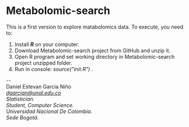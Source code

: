 # Metabolomic-search

This is a first version to explore matabolomics data. To execute, you need to:

1.  Install ***R*** on your computer.
2.  Download Metabolomic-search project from GitHub and unzip it.
3.  Open R program and set working directory in Metabolomic-search project unzipped folder.
4.  Run in console: *source("init.R")* .

\--\
Daniel Estevan Garcia Niño\
[*dgarcian\@unal.edu.co*](mailto:dgarcian@unal.edu.co)*\
Statistician.\
Student, Computer Science.\
Universidad Nacional De Colombia.\
Sede Bogotá.*
